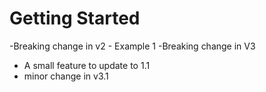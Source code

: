 # Getting Started

-Breaking change in v2 - Example 1
-Breaking change in V3

- A small feature to update to 1.1
- minor change in v3.1
